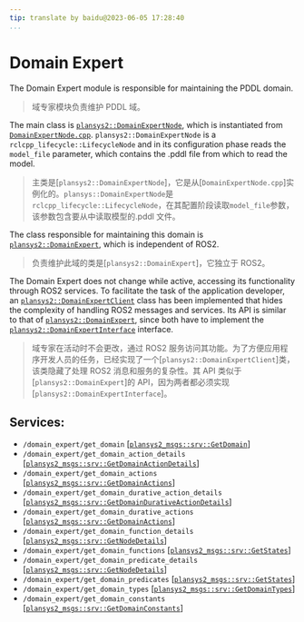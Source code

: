```yaml
---
tip: translate by baidu@2023-06-05 17:28:40
...
```


# Domain Expert

The Domain Expert module is responsible for maintaining the PDDL domain.

> 域专家模块负责维护 PDDL 域。

The main class is [`plansys2::DomainExpertNode`](include/plansys2_domain_expert/DomainExpertNode.hpp), which is instantiated from [`DomainExpertNode.cpp`](src/DomainExpertNode.cpp). `plansys2::DomainExpertNode` is a `rclcpp_lifecycle::LifecycleNode` and in its configuration phase reads the `model_file` parameter, which contains the .pddl file from which to read the model.

> 主类是[`plansys2::DomainExpertNode`]，它是从[`DomainExpertNode.cpp`]实例化的。`plansys::DomainExpertNode`是`rclcpp_lifecycle::LifecycleNode`，在其配置阶段读取`model_file`参数，该参数包含要从中读取模型的.pddl 文件。

The class responsible for maintaining this domain is [`plansys2::DomainExpert`](include/plansys2_domain_expert/DomainExpert.hpp), which is independent of ROS2.

> 负责维护此域的类是[`plansys2::DomainExpert`]，它独立于 ROS2。

The Domain Expert does not change while active, accessing its functionality through ROS2 services. To facilitate the task of the application developer, an [`plansys2::DomainExpertClient`](include/plansys2_domain_expert/DomainExpertClient.hpp) class has been implemented that hides the complexity of handling ROS2 messages and services. Its API is similar to that of [`plansys2::DomainExpert`](include/plansys2_domain_expert/DomainExpert.hpp), since both have to implement the [`plansys2::DomainExpertInterface`](include/plansys2_domain_expert/DomainExpertInterface.hpp) interface.

> 域专家在活动时不会更改，通过 ROS2 服务访问其功能。为了方便应用程序开发人员的任务，已经实现了一个[`plansys2::DomainExpertClient`]类，该类隐藏了处理 ROS2 消息和服务的复杂性。其 API 类似于[`plansys2::DomainExpert`]的 API，因为两者都必须实现[`plansys2::DomainExpertInterface`]。

## Services:

- `/domain_expert/get_domain` [[`plansys2_msgs::srv::GetDomain`](../plansys2_msgs/srv/GetDomain.srv)]
- `/domain_expert/get_domain_action_details` [[`plansys2_msgs::srv::GetDomainActionDetails`](../plansys2_msgs/srv/GetDomainActionDetails.srv)]
- `/domain_expert/get_domain_actions` [[`plansys2_msgs::srv::GetDomainActions`](../plansys2_msgs/srv/GetDomainActions.srv)]
- `/domain_expert/get_domain_durative_action_details` [[`plansys2_msgs::srv::GetDomainDurativeActionDetails`](../plansys2_msgs/srv/GetDomainDurativeActionDetails.srv)]
- `/domain_expert/get_domain_durative_actions` [[`plansys2_msgs::srv::GetDomainActions`](../plansys2_msgs/srv/GetDomainActions.srv)]
- `/domain_expert/get_domain_function_details` [[`plansys2_msgs::srv::GetNodeDetails`](../plansys2_msgs/srv/GetNodeDetails.srv)]
- `/domain_expert/get_domain_functions` [[`plansys2_msgs::srv::GetStates`](../plansys2_msgs/srv/GetStates.srv)]
- `/domain_expert/get_domain_predicate_details` [[`plansys2_msgs::srv::GetNodeDetails`](../plansys2_msgs/srv/GetNode.srv)]
- `/domain_expert/get_domain_predicates` [[`plansys2_msgs::srv::GetStates`](../plansys2_msgs/srv/GetStates.srv)]
- `/domain_expert/get_domain_types` [[`plansys2_msgs::srv::GetDomainTypes`](../plansys2_msgs/srv/GetDomainTypes.srv)]
- `/domain_expert/get_domain_constants` [[`plansys2_msgs::srv::GetDomainConstants`](../plansys2_msgs/srv/GetDomainConstants.srv)]
